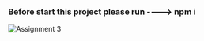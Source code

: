 ### Before start this project please run ----> npm i

![Assignment 3](https://user-images.githubusercontent.com/73601711/147724729-6130a275-f345-42e7-98d4-e38cb975bbce.PNG)

